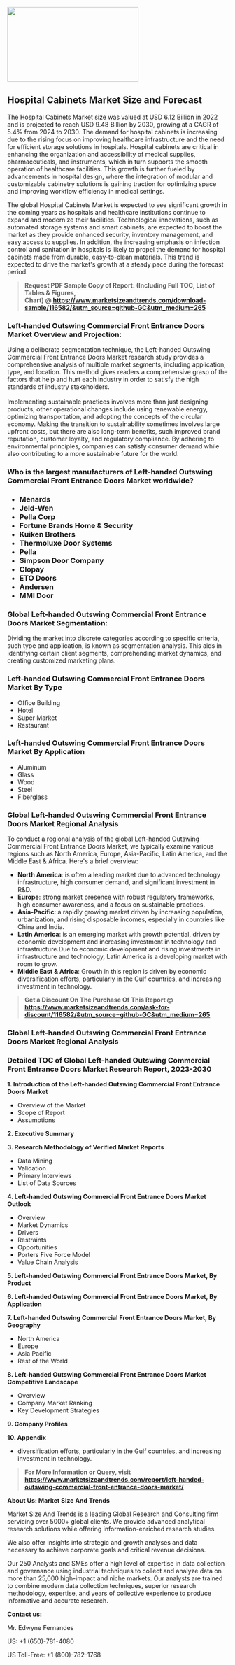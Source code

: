 <p><img class="alignnone size-medium wp-image-20088" src="https://ffe5etoiles.com/wp-content/uploads/2024/12/MST1-300x171.png" alt="" width="300" height="171" /></p><h2>Hospital Cabinets Market Size and Forecast</h2><p>The Hospital Cabinets Market size was valued at USD 6.12 Billion in 2022 and is projected to reach USD 9.48 Billion by 2030, growing at a CAGR of 5.4% from 2024 to 2030. The demand for hospital cabinets is increasing due to the rising focus on improving healthcare infrastructure and the need for efficient storage solutions in hospitals. Hospital cabinets are critical in enhancing the organization and accessibility of medical supplies, pharmaceuticals, and instruments, which in turn supports the smooth operation of healthcare facilities. This growth is further fueled by advancements in hospital design, where the integration of modular and customizable cabinetry solutions is gaining traction for optimizing space and improving workflow efficiency in medical settings.</p><p>The global Hospital Cabinets Market is expected to see significant growth in the coming years as hospitals and healthcare institutions continue to expand and modernize their facilities. Technological innovations, such as automated storage systems and smart cabinets, are expected to boost the market as they provide enhanced security, inventory management, and easy access to supplies. In addition, the increasing emphasis on infection control and sanitation in hospitals is likely to propel the demand for hospital cabinets made from durable, easy-to-clean materials. This trend is expected to drive the market's growth at a steady pace during the forecast period.</p></p><blockquote id="" class=""><strong>Request PDF Sample Copy of Report: (Including Full TOC, List of Tables &amp; Figures, Chart)&nbsp;@&nbsp;<strong><a href="https://www.marketsizeandtrends.com/download-sample/116582/&utm_source=github-GC&utm_medium=265" target="_blank">https://www.marketsizeandtrends.com/download-sample/116582/&utm_source=github-GC&utm_medium=265</a></strong></strong></blockquote><h3 id="" class="">Left-handed Outswing Commercial Front Entrance Doors Market&nbsp;Overview and Projection:</h3><p id="" class="">Using a deliberate segmentation technique, the Left-handed Outswing Commercial Front Entrance Doors Market research study provides a comprehensive analysis of multiple market segments, including application, type, and location. This method gives readers a comprehensive grasp of the factors that help and hurt each industry in order to satisfy the high standards of industry stakeholders. <br /> <br />Implementing sustainable practices involves more than just designing products; other operational changes include using renewable energy, optimizing transportation, and adopting the concepts of the circular economy. Making the transition to sustainability sometimes involves large upfront costs, but there are also long-term benefits, such improved brand reputation, customer loyalty, and regulatory compliance. By adhering to environmental principles, companies can satisfy consumer demand while also contributing to a more sustainable future for the world.</p><h3 id="" class="">Who is the largest manufacturers of&nbsp;Left-handed Outswing Commercial Front Entrance Doors Market worldwide?</h3><h3 class=""><p><ul><li>Menards </li><li> Jeld-Wen </li><li> Pella Corp </li><li> Fortune Brands Home & Security </li><li> Kuiken Brothers </li><li> Thermoluxe Door Systems </li><li> Pella </li><li> Simpson Door Company </li><li> Clopay </li><li> ETO Doors </li><li> Andersen </li><li> MMI Door</li></ul></p></h3><h3 id="" class="">Global&nbsp;Left-handed Outswing Commercial Front Entrance Doors Market Segmentation:</h3><p id="" class="">Dividing the market into discrete categories according to specific criteria, such type and application, is known as segmentation analysis. This aids in identifying certain client segments, comprehending market dynamics, and creating customized marketing plans.</p><h3 id="" class="">Left-handed Outswing Commercial Front Entrance Doors Market&nbsp;By Type</h3><p><p><ul><li>Office Building</li><li> Hotel</li><li> Super Market</li><li> Restaurant</p></li></ul></p></p><h3 id="" class="">Left-handed Outswing Commercial Front Entrance Doors Market&nbsp;By Application</h3><p class=""><p><ul><li>Aluminum</li><li> Glass</li><li> Wood</li><li> Steel</li><li> Fiberglass</li></ul></p></p><h3 id="" class="">Global Left-handed Outswing Commercial Front Entrance Doors Market Regional Analysis</h3><p id="" class="">To conduct a regional analysis of the global Left-handed Outswing Commercial Front Entrance Doors Market, we typically examine various regions such as North America, Europe, Asia-Pacific, Latin America, and the Middle East &amp; Africa. Here's a brief overview:</p><ul><li><strong>North America</strong>: is often a leading market due to advanced technology infrastructure, high consumer demand, and significant investment in R&amp;D.</li><li><strong>Europe</strong>: strong market presence with robust regulatory frameworks, high consumer awareness, and a focus on sustainable practices.</li><li><strong>Asia-Pacific</strong>: a rapidly growing market driven by increasing population, urbanization, and rising disposable incomes, especially in countries like China and India.</li><li><strong>Latin America</strong>: is an emerging market with growth potential, driven by economic development and increasing investment in technology and infrastructure.Due to economic development and rising investments in infrastructure and technology, Latin America is a developing market with room to grow.</li><li><strong>Middle East &amp; Africa</strong>: Growth in this region is driven by economic diversification efforts, particularly in the Gulf countries, and increasing investment in technology.</li></ul><blockquote id="" class=""><strong>Get a Discount On The Purchase Of This Report @ <strong><a href="https://www.marketsizeandtrends.com/ask-for-discount/116582/&utm_source=github-GC&utm_medium=265" target="_blank">https://www.marketsizeandtrends.com/ask-for-discount/116582/&utm_source=github-GC&utm_medium=265</a></strong></strong></blockquote><h3 id="" class="">Global Left-handed Outswing Commercial Front Entrance Doors Market Regional Analysis</h3><h3 id="" class="">Detailed TOC of Global Left-handed Outswing Commercial Front Entrance Doors Market Research Report, 2023-2030</h3><p id="" class=""><strong>1. Introduction of the Left-handed Outswing Commercial Front Entrance Doors Market</strong></p><ul><li>Overview of the Market</li><li>Scope of Report</li><li>Assumptions</li></ul><p id="" class=""><strong>2. Executive Summary</strong></p><p id="" class=""><strong>3. Research Methodology of Verified Market Reports</strong></p><ul><li>Data Mining</li><li>Validation</li><li>Primary Interviews</li><li>List of Data Sources</li></ul><p id="" class=""><strong>4. Left-handed Outswing Commercial Front Entrance Doors Market Outlook</strong></p><ul><li>Overview</li><li>Market Dynamics</li><li>Drivers</li><li>Restraints</li><li>Opportunities</li><li>Porters Five Force Model</li><li>Value Chain Analysis</li></ul><p id="" class=""><strong>5. Left-handed Outswing Commercial Front Entrance Doors Market, By Product</strong></p><p id="" class=""><strong>6. Left-handed Outswing Commercial Front Entrance Doors Market, By Application</strong></p><p id="" class=""><strong>7. Left-handed Outswing Commercial Front Entrance Doors Market, By Geography</strong></p><ul><li>North America</li><li>Europe</li><li>Asia Pacific</li><li>Rest of the World</li></ul><p id="" class=""><strong>8. Left-handed Outswing Commercial Front Entrance Doors Market Competitive Landscape</strong></p><ul><li>Overview</li><li>Company Market Ranking</li><li>Key Development Strategies</li></ul><p id="" class=""><strong>9. Company Profiles</strong></p><p id="" class=""><strong>10. Appendix</strong></p><ul><li>diversification efforts, particularly in the Gulf countries, and increasing investment in technology.</li></ul><blockquote id="" class=""><strong>For More Information or Query, visit <strong><strong><a href="https://www.marketsizeandtrends.com/report/left-handed-outswing-commercial-front-entrance-doors-market/" target="_blank">https://www.marketsizeandtrends.com/report/left-handed-outswing-commercial-front-entrance-doors-market/</a></strong></strong></strong></blockquote><p id="" class=""><strong>About Us: Market Size And Trends</strong></p><p id="" class="">Market Size And Trends is a leading Global Research and Consulting firm servicing over 5000+ global clients. We provide advanced analytical research solutions while offering information-enriched research studies.</p><p id="" class="">We also offer insights into strategic and growth analyses and data necessary to achieve corporate goals and critical revenue decisions.</p><p id="" class="">Our 250 Analysts and SMEs offer a high level of expertise in data collection and governance using industrial techniques to collect and analyze data on more than 25,000 high-impact and niche markets. Our analysts are trained to combine modern data collection techniques, superior research methodology, expertise, and years of collective experience to produce informative and accurate research.</p><p id="" class=""><strong>Contact us:</strong></p><p id="" class="">Mr. Edwyne Fernandes</p><p id="" class="">US: +1 (650)-781-4080</p><p id="" class="">US Toll-Free: +1 (800)-782-1768</p>
